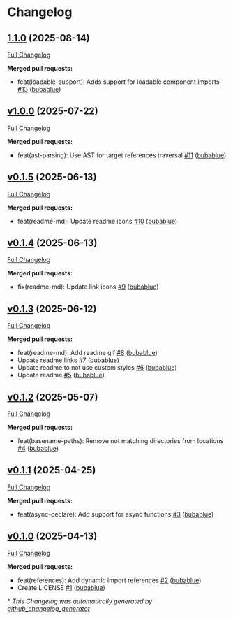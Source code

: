 # Changelog

## [1.1.0](https://github.com/bubablue/dynamic-import-references/tree/1.1.0) (2025-08-14)

[Full Changelog](https://github.com/bubablue/dynamic-import-references/compare/v1.0.0...1.1.0)

**Merged pull requests:**

- feat\(loadable-support\): Adds support for loadable component imports [\#13](https://github.com/bubablue/dynamic-import-references/pull/13) ([bubablue](https://github.com/bubablue))

## [v1.0.0](https://github.com/bubablue/dynamic-import-references/tree/v1.0.0) (2025-07-22)

[Full Changelog](https://github.com/bubablue/dynamic-import-references/compare/v0.1.5...v1.0.0)

**Merged pull requests:**

- feat\(ast-parsing\): Use AST for target references traversal [\#11](https://github.com/bubablue/dynamic-import-references/pull/11) ([bubablue](https://github.com/bubablue))

## [v0.1.5](https://github.com/bubablue/dynamic-import-references/tree/v0.1.5) (2025-06-13)

[Full Changelog](https://github.com/bubablue/dynamic-import-references/compare/v0.1.4...v0.1.5)

**Merged pull requests:**

- feat\(readme-md\): Update readme icons [\#10](https://github.com/bubablue/dynamic-import-references/pull/10) ([bubablue](https://github.com/bubablue))

## [v0.1.4](https://github.com/bubablue/dynamic-import-references/tree/v0.1.4) (2025-06-13)

[Full Changelog](https://github.com/bubablue/dynamic-import-references/compare/v0.1.3...v0.1.4)

**Merged pull requests:**

- fix\(readme-md\): Update link icons [\#9](https://github.com/bubablue/dynamic-import-references/pull/9) ([bubablue](https://github.com/bubablue))

## [v0.1.3](https://github.com/bubablue/dynamic-import-references/tree/v0.1.3) (2025-06-12)

[Full Changelog](https://github.com/bubablue/dynamic-import-references/compare/v0.1.2...v0.1.3)

**Merged pull requests:**

- feat\(readme-md\): Add readme gif [\#8](https://github.com/bubablue/dynamic-import-references/pull/8) ([bubablue](https://github.com/bubablue))
- Update readme links [\#7](https://github.com/bubablue/dynamic-import-references/pull/7) ([bubablue](https://github.com/bubablue))
- Update readme to not use custom styles [\#6](https://github.com/bubablue/dynamic-import-references/pull/6) ([bubablue](https://github.com/bubablue))
- Update readme [\#5](https://github.com/bubablue/dynamic-import-references/pull/5) ([bubablue](https://github.com/bubablue))

## [v0.1.2](https://github.com/bubablue/dynamic-import-references/tree/v0.1.2) (2025-05-07)

[Full Changelog](https://github.com/bubablue/dynamic-import-references/compare/v0.1.1...v0.1.2)

**Merged pull requests:**

- feat\(basename-paths\): Remove not matching directories from locations [\#4](https://github.com/bubablue/dynamic-import-references/pull/4) ([bubablue](https://github.com/bubablue))

## [v0.1.1](https://github.com/bubablue/dynamic-import-references/tree/v0.1.1) (2025-04-25)

[Full Changelog](https://github.com/bubablue/dynamic-import-references/compare/v0.1.0...v0.1.1)

**Merged pull requests:**

- feat\(async-declare\): Add support for async functions [\#3](https://github.com/bubablue/dynamic-import-references/pull/3) ([bubablue](https://github.com/bubablue))

## [v0.1.0](https://github.com/bubablue/dynamic-import-references/tree/v0.1.0) (2025-04-13)

[Full Changelog](https://github.com/bubablue/dynamic-import-references/compare/8de517557934f429cebbfff9a492c757788b43e4...v0.1.0)

**Merged pull requests:**

- feat\(references\): Add dynamic import references [\#2](https://github.com/bubablue/dynamic-import-references/pull/2) ([bubablue](https://github.com/bubablue))
- Create LICENSE [\#1](https://github.com/bubablue/dynamic-import-references/pull/1) ([bubablue](https://github.com/bubablue))



\* *This Changelog was automatically generated by [github_changelog_generator](https://github.com/github-changelog-generator/github-changelog-generator)*
